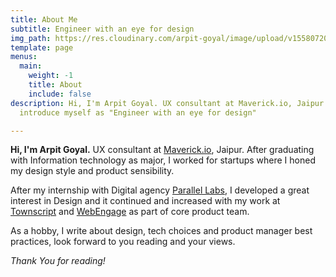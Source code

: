 ```yaml
---
title: About Me
subtitle: Engineer with an eye for design
img_path: https://res.cloudinary.com/arpit-goyal/image/upload/v1558072070/images/avatar.jpg
template: page
menus:
  main:
    weight: -1
    title: About
    include: false
description: Hi, I'm Arpit Goyal. UX consultant at Maverick.io, Jaipur. I prefer to
  introduce myself as "Engineer with an eye for design"

---
```

**Hi, I'm Arpit Goyal.** UX consultant at [Maverick.io](https://www.maverick.io), Jaipur. After graduating with Information technology as major, I worked for startups where I honed my design style and product sensibility.

After my internship with Digital agency [Parallel Labs](https://parallellabs.io/), I developed a great interest in Design and it continued and increased with my work at [Townscript](https://www.townscript.com) and [WebEngage](https://webengage.com) as part of core product team.

As a hobby, I write about design, tech choices and product manager best practices, look forward to you reading and your views.

_Thank You for reading!_